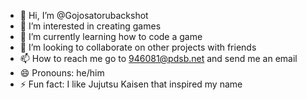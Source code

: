 - 👋 Hi, I’m @Gojosatorubackshot
- 👀 I’m interested in creating games
- 🌱 I’m currently learning how to code a game
- 💞️ I’m looking to collaborate on other projects with friends
- 📫 How to reach me go to 946081@pdsb.net and send me an email
- 😄 Pronouns: he/him
- ⚡ Fun fact: I like Jujutsu Kaisen that inspired my name

<!---
Gojosatorubackshot/Gojosatorubackshot is a ✨ special ✨ repository because its `README.md` (this file) appears on your GitHub profile.
You can click the Preview link to take a look at your changes.
--->
